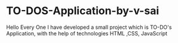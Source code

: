 # TO-DOS-Application-by-v-sai
Hello Every One I have developed a small project which is TO-DO's Application, with the help of technologies HTML ,CSS, JavaScript
